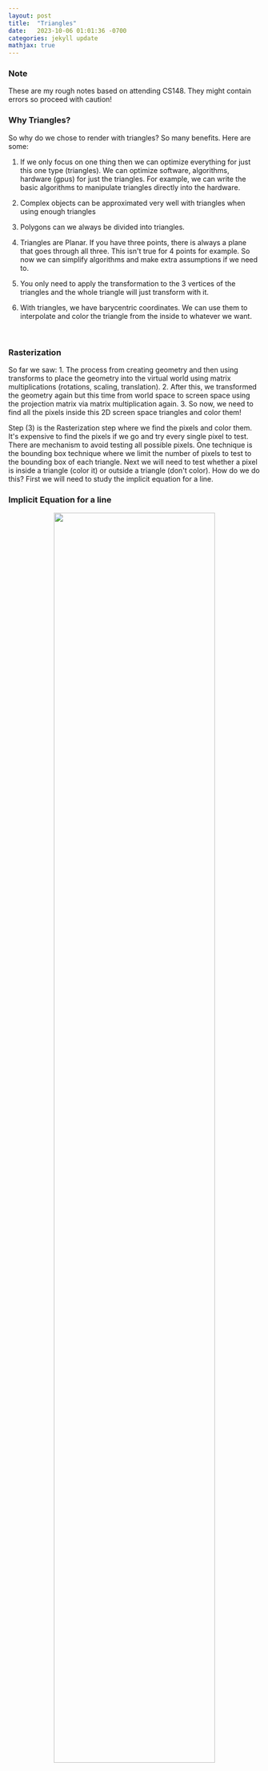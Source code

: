 ```yaml
---
layout: post
title:  "Triangles"
date:   2023-10-06 01:01:36 -0700
categories: jekyll update
mathjax: true
---
```

<!------------------------------------------------------------------------------------>
<h3>Note</h3>
These are my rough notes based on attending CS148. They might contain errors so proceed with caution!
<br>
<!------------------------------------------------------------------------------------>
<h3>Why Triangles?</h3>
So why do we chose to render with triangles? So many benefits. Here are some:

1. If we only focus on one thing then we can optimize everything for just this one type (triangles). We can optimize software, algorithms, hardware (gpus) for just the triangles. For example, we can write the basic algorithms to manipulate triangles directly into the hardware.

2. Complex objects can be approximated very well with triangles when using enough triangles 

3. Polygons can we always be divided into triangles. 

4. Triangles are Planar. If you have three points, there is always a plane that goes through all three. This isn't true for 4 points for example.  So now we can simplify algorithms and make extra assumptions if we need to. 

5. You only need to apply the transformation to the 3 vertices of the triangles and the whole triangle will just transform with it.

5. With triangles, we have barycentric coordinates. We can use them to interpolate and color the triangle from the inside to whatever we want.
<br>
<!------------------------------------------------------------------------------------>
<h3>Rasterization</h3>
So far we saw: 
1. The process from creating geometry and then using transforms to place the geometry into the virtual world using matrix multiplications (rotations, scaling, translation).
2. After this, we transformed the geometry again but this time from world space to screen space using the projection matrix via matrix multiplication again. 
3. So now, we need to find all the pixels inside this 2D screen space triangles and color them!

Step (3) is the Rasterization step where we find the pixels and color them. It's expensive to find the pixels if we go and try every single pixel to test. There are mechanism to avoid testing all possible pixels. One technique is the bounding box technique where we limit the number of pixels to test to the bounding box of each triangle. Next we will need to test whether a pixel is inside a triangle (color it) or outside a triangle (don't color). How do we do this? First we will need to study the implicit equation for a line.
<br>
<!------------------------------------------------------------------------------------>
<h3>Implicit Equation for a line</h3>
<p style="text-align:center;"><img src="{{ site.url }}/assets/graphics/triangles/00-implicit.png" width="80%" class="center"></p>
Given two points. $$p_0$$ and $$p_1$$:
1. Compute a direction $$p1-p_0$$.
2. Compute the normal. $$n=y_1-y_0-(x_1-x_0)$$.

This normal is the "rightward" normal with respect to the ray direction. This is the normal we will choose. This normal will divide the plane (or the 3d space) into two areas.

1. If $$(p - p_0) \cdot n = 0$$, then we're on the line exactly.
2. If $$(p - p_0) \cdot n > 0$$, then $$p$$ is the right of the line with direction $$p_1-p_0$$. this means the point is on the exterior side. (the side where the normal is going to be the exterior side).
3. If $$(p - p_0) \cdot n < 0$$, then $$p$$ is on the left side of the line with direction $$p_1-p_0$$ (so going from $$p_0$$ to $$p_1$$). (clockwise).

IF we're in 3D space, it will be very similar, points on top (where the normal is) and the points below the plane (opposite direction). This division of which area is exterior or interior is convention. We chose it the area where the normal is to be the exterior and the other area to be the interior.
<br>
<!------------------------------------------------------------------------------------>
<h3>2D Points Inside a 2D Triangle</h3>
<p style="text-align:center;"><img src="{{ site.url }}/assets/graphics/triangles/01-vertex-ordering.png" width="80%" class="center"></p>
So given the convention we've decided. We have two cases for the order of vertices in triangles:
- Counter clockwise vertex ordering (facing camera)
- Clockwise vertex ordering (facing away from the camera)

So suppose we have the points $$v_0, v_1, v_2$$. By convention the edges are: $$v_0v_1$$, $$v_1v_2$$, $$v_2v_0$$. Also suppose that we're currently testing a pixel $$p$$ that is inside the triangle. How do we test if it's inside or outside the triangle? We'll compute it's dot product with the three normals for each edge.

- If the vertices were ordered in a anticlockwise orientation, then if we walk from $$v_0$$ to $$v_1$$, the normal will be down and the interior is inside the triangle. So the product of $$p$$ with $$n_0$$, will negative and $$p$$ will be on the left of the edge that goes from $$v_0$$ to $$v_1$$. So $$p$$ is interior. Similarly, for the remaining two edges, we'll find that $$p$$ is on the left of each edge and interior.


- If the vertices were ordered in a clockwise orientation, then if we go form $$v_0$$ to $$v_1$$, the normal is on the right and that section will be the exterior part by convention. The dot product with the normal will be positive, So $$p$$ is on the right of the line where the normal is and is considered to be OUTSIDE the triangle. So we will NOT color it even though in reality it is in fact inside the triangle. This means that we won't find any points inside and the triangle will be invisible!


This leads us to stress out the fact that vertex ordering matters: backward facing triangles are not rendered since no points are to the left of all three rays and to re-iterate: A point $$p$$ is considered inside a 2D triangle when it is interior (to left of all) all 3 rays. 
<br>
<!------------------------------------------------------------------------------------>
<h3>Overlapping Triangles</h3>
When one object is in front of another, two triangles can aim to color the same pixel. We know that the screen space projection computes $$z' = n + f - (fn/z)$$ for occlusion/transparency so color each pixel using the triangle that has the smallest $$z'$$ at that pixel! The problem here is that we do know the $$z'$$ for each vertex of every triangle but what we want is the $$z'$$ for the exact pixel that we're trying to color. For this reason we need to interpolate the vertices using the <a href="https://strncat.github.io/jekyll/update/2023/10/05/barycentric-coordinates.html"> barycentric Coordinates</a>) to find the $$z'$$ for that exact pixel. One other reason for doing this (instead of just picking one triangle over the other), is that these two triangles might intersect so you don't want to choose one or the other. We want to the color the correct portion. 
<br>
So we need to interpolate $$z'$$ values from triangle vertices to the pixel locations. in order to do this, we use "screen space barycentric weight interpolation". How do we do this? There is a proper way and an improper way of calculating these barycentric weights.
<br>
<!------------------------------------------------------------------------------------>
<h3>Perspective Projection: Recap</h3>
So far we're given a triangle $$p_0,p_1,p_2$$ and then we project it into screen screen to get $$p_0',p_1',p_2'$$ where the x-coordinate of each point is $$x_i' = hx_i/z_i$$ and the y-coordinate is $$y_i'=hy_i/z_i$$ for each vertex. 
<br>
After the projection, we're given a pixel at location $$p'$$ in screen space and we want to compute the color of the pixel. The triangle with the smallest $$z'$$ is used to shade the pixel. In order to find $$z'$$, we said that we need to compute the barycentric weights for the triangle we're given, so $$p' = \alpha_0'p_0' + \alpha_1'p_1' + \alpha_2'p_2'$$ but this actually doesn't work and $$p'$$ can't be interpolated this way (unless the original triangle had the same z value for all three vertices). The reason why it doesn't work is because when we project this triangle, we divide by $$z$$ and it deforms this triangle if it wasn't flat. 
<br>
To solve this, we have to do this calculation the right way. We'll study the algebraic explanation and we'll do the geometric one later in Texture Mapping. So what we want is to find if the current triangle I'm rendering has a z value which bigger or smaller than some other triangle. 
<br>
The ray tracer won't have a problem. It sends a ray. The ray intersects the triangle in the virtual world at some location $$p$$. We interpolate and we get the correct $$z$$ value. That works. But for $$p'$$ that doesn't work. The triangle is distorted. This interpolated z' doesn't correspond to what's in the virtual world. WHAT WE NEED is linear interpolation in world space NOT in the screen space. "The barycentric weights for the interior of a screen space triangle do not correspondingly describe the interior of its corresponding world space triangle".
<br>
LOTS of CRAZY DERIVATION ... TODO. 
but the summary is that the correct barycentric weights OF THE TRIANGLE IN WOLRD SPACE ARE:
<div>
$$
\begin{align*}
\alpha_0 &= \frac{z_1z_2\alpha_0'}{z_1z_2\alpha_0'+z_0z_2\alpha_1'+z_0z_1\alpha_2'} \\
\alpha_1 &= \frac{z_0z_2\alpha_1'}{z_1z_2\alpha_0'+z_0z_2\alpha_1'+z_0z_1\alpha_2'} \\
\alpha_2 &= \frac{z_0z_1\alpha_2'}{z_1z_2\alpha_0'+z_0z_2\alpha_1'+z_0z_1\alpha_2'}
\end{align*}
$$
</div>
We can use this to compute $$z = \alpha_0z_0 + \alpha_1z_1 + \alpha_2z_2$$
<br>
<!------------------------------------------------------------------------------------>
<h3>Depth</h3>
For the pixel color, texture mapping and some other stuff we need to get the correct barycentric weights of the triangle in world space and not screen space (last section) BUT for the depth buffer we actually don't need to do that!
<br>
So we know from the last section how to compute the correct barycentric coordinates in world space such as,
<div>
$$
\begin{align*}
\alpha_0 = \frac{z_1z_2\alpha_0'}{z_1z_2\alpha_0'+z_0z_2\alpha_1'+z_0z_1\alpha_2'}
\end{align*}
$$
</div>
We also know that in world space $$z$$ can be interpolated using $$\alpha z_0 + \alpha_1 z_1 + \alpha_2 z_2$$. Therefore, we're going to substitute these values in. Let's see what we get,
<div>
$$
\begin{align*}
z &= \alpha z_0 + \alpha_1 z_1 + \alpha_2 z_2 \\
z & = ( \frac{z_1z_2\alpha_0'}{z_1z_2\alpha_0'+z_0z_2\alpha_1'+z_0z_1\alpha_2'})z_0 + ..... \\
z &= \frac{z_0z_1z_2}{z_1z_2\alpha_0'+z_0z_2\alpha_1'+z_0z_1\alpha_2'} \\
\frac{1}{z} &= \frac{z_1z_2\alpha_0'+z_0z_2\alpha_1'+z_0z_1\alpha_2'}{z_0z_1z_2} \\
\frac{1}{z} &= \alpha_0' \frac{1}{z_0} + \alpha_1' \frac{1}{z_1} + \alpha_2' \frac{1}{z_2}
\end{align*}
$$
</div>
So we started with $$\alpha$$s in world space and now we have $$1/z$$ in terms of $$\alpha$$s from screen space! This means that we can correctly interpolate $$1/z$$ with screen space barycentric weights even though $$z$$ can't be! We also know that $$z'$$ can be computed using $$n + f - (fn/z)$$ (from the prespective transformation matrix), so let's substitute  
<div>
$$
\begin{align*}
z_i' &= n + f - \frac{fn}{z_i} \\
\frac{1}{z_i} &= \frac{n + f - z_i'}{fn} \\
\frac{1}{z_i} &= \frac{n + f - (\alpha_0z_0' + \alpha_1z_1' + \alpha_2z_2')}{fn} \\
\frac{1}{z_i} &= \frac{n + f - (\alpha_0z_0' + \alpha_1z_1' + \alpha_2z_2')}{fn}
\end{align*}
$$
</div>
......TODO.....
We did all of this to prove that we can still compare $$z'$$ to find which triangle comes first. Even if the $$z'$$ values are deformed, we can still compare them to determine the ordering of the triangles. This is important since there will be a ton of triangles and we only we want to process the relavent ones. Once we get rid of the triangles that don't matter, we now have to calculate the correct barycentric coordinates in world space to correctly interpolate the right colors.
<br>
<!------------------------------------------------------------------------------------>
<h3>References</h3>
<a href="https://www.amazon.com/Fundamentals-Computer-Graphics-Steve-Marschner/dp/1482229390">Fundamentals of Computer Graphics, 4th Edition</a>
<br>
<a href="https://web.stanford.edu/class/cs148/lectures.html"> CS148 Lectures </a>
<br>

